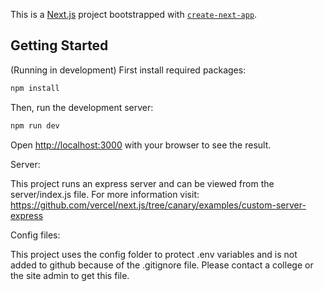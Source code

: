 This is a [Next.js](https://nextjs.org/) project bootstrapped with [`create-next-app`](https://github.com/vercel/next.js/tree/canary/packages/create-next-app).

## Getting Started

(Running in development)
First install required packages:

```bash
npm install
```

Then, run the development server:

```bash
npm run dev
```

Open [http://localhost:3000](http://localhost:3000) with your browser to see the result.

Server:

This project runs an express server and can be viewed from the server/index.js file.
For more information visit: https://github.com/vercel/next.js/tree/canary/examples/custom-server-express

Config files:

This project uses the config folder to protect .env variables and is not added to github because of the .gitignore file. Please contact a college or the site admin to get this file.
